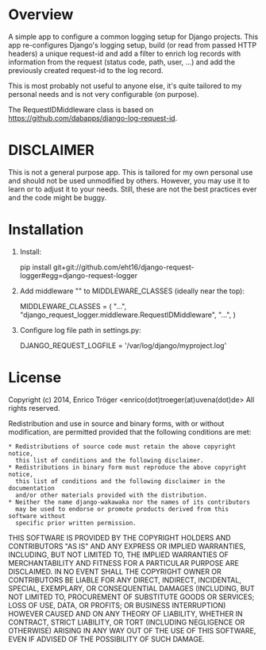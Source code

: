 Overview
========

A simple app to configure a common logging setup for Django projects.
This app re-configures Django's logging setup, build (or read from
passed HTTP headers) a unique request-id and add a filter to enrich
log records with information from the request (status code,
path, user, ...) and add the previously created request-id to
the log record.

This is most probably not useful to anyone else, it's quite tailored
to my personal needs and is not very configurable (on purpose).


The RequestIDMiddleware class is based on https://github.com/dabapps/django-log-request-id.


DISCLAIMER
==========

This is not a general purpose app. This is tailored for my own personal use
and should not be used unmodified by others.
However, you may use it to learn or to adjust it to  your needs.
Still, these are not the best practices ever and the code might be buggy.


Installation
============
1. Install:

    pip install git+git://github.com/eht16/django-request-logger#egg=django-request-logger

2. Add middleware "" to MIDDLEWARE_CLASSES (ideally near the top):

    MIDDLEWARE_CLASSES = (
        "...",
        "django_request_logger.middleware.RequestIDMiddleware",
        "...",
    )

3. Configure log file path in settings.py:

    DJANGO_REQUEST_LOGFILE = '/var/log/django/myproject.log'


License
=======

Copyright (c) 2014, Enrico Tröger <enrico(dot)troeger(at)uvena(dot)de>
All rights reserved.

Redistribution and use in source and binary forms, with or without modification,
are permitted provided that the following conditions are met:

    * Redistributions of source code must retain the above copyright notice,
      this list of conditions and the following disclaimer.
    * Redistributions in binary form must reproduce the above copyright notice,
      this list of conditions and the following disclaimer in the documentation
      and/or other materials provided with the distribution.
    * Neither the name django-wakawaka nor the names of its contributors
      may be used to endorse or promote products derived from this software without
      specific prior written permission.

THIS SOFTWARE IS PROVIDED BY THE COPYRIGHT HOLDERS AND CONTRIBUTORS "AS IS" AND
ANY EXPRESS OR IMPLIED WARRANTIES, INCLUDING, BUT NOT LIMITED TO, THE IMPLIED
WARRANTIES OF MERCHANTABILITY AND FITNESS FOR A PARTICULAR PURPOSE ARE
DISCLAIMED. IN NO EVENT SHALL THE COPYRIGHT OWNER OR CONTRIBUTORS BE LIABLE FOR
ANY DIRECT, INDIRECT, INCIDENTAL, SPECIAL, EXEMPLARY, OR CONSEQUENTIAL DAMAGES
(INCLUDING, BUT NOT LIMITED TO, PROCUREMENT OF SUBSTITUTE GOODS OR SERVICES;
LOSS OF USE, DATA, OR PROFITS; OR BUSINESS INTERRUPTION) HOWEVER CAUSED AND ON
ANY THEORY OF LIABILITY, WHETHER IN CONTRACT, STRICT LIABILITY, OR TORT
(INCLUDING NEGLIGENCE OR OTHERWISE) ARISING IN ANY WAY OUT OF THE USE OF THIS
SOFTWARE, EVEN IF ADVISED OF THE POSSIBILITY OF SUCH DAMAGE.
